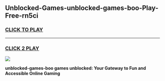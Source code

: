 
## Unblocked-Games-unblocked-games-boo-Play-Free-rn5ci
<h3>
<a href="https://premium76.site?title=unblocked-games-boo&ref=19M">CLICK TO PLAY</a></h3>
<hr>

<h3>
<a href="https://premium76.site?title=unblocked-games-boo&ref=19M">CLICK 2 PLAY</a>
  
</h3>

<a href="https://premium76.site?title=unblocked-games-boo&ref=19M"><img src="https://clearcache.store/games.png"></a>


**unblocked-games-boo games unblocked: Your Gateway to Fun and Accessible Online Gaming**

